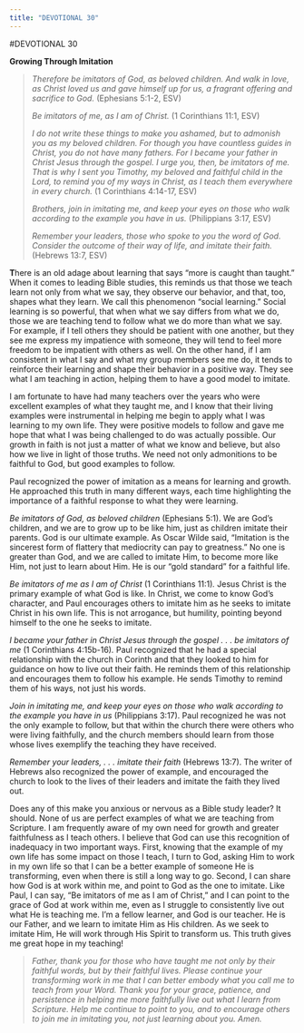 ```yaml
---
title: "DEVOTIONAL 30"
---
```

#DEVOTIONAL 30

**Growing Through Imitation**

> *Therefore be imitators of God, as beloved children. And walk in love,
> as Christ loved us and gave himself up for us, a fragrant offering and
> sacrifice to God.* (Ephesians 5:1-2, ESV)
>
> *Be imitators of me, as I am of Christ.* (1 Corinthians 11:1, ESV)
>
> *I do not write these things to make you ashamed, but to admonish you
> as my beloved children. For though you have countless guides in
> Christ, you do not have many fathers. For I became your father in
> Christ Jesus through the gospel. I urge you, then, be imitators of me.
> That is why I sent you Timothy, my beloved and faithful child in the
> Lord, to remind you of my ways in Christ, as I teach them everywhere
> in every church.* (1 Corinthians 4:14-17, ESV)
>
> *Brothers, join in imitating me, and keep your eyes on those who walk
> according to the example you have in us.* (Philippians 3:17, ESV)
>
> *Remember your leaders, those who spoke to you the word of God.
> Consider the outcome of their way of life, and imitate their faith.*
> (Hebrews 13:7, ESV)

**T**here is an old adage about learning that says “more is caught than
taught.” When it comes to leading Bible studies, this reminds us that
those we teach learn not only from what we say, they observe our
behavior, and that, too, shapes what they learn. We call this phenomenon
“social learning.” Social learning is so powerful, that when what we say
differs from what we do, those we are teaching tend to follow what we do
more than what we say. For example, if I tell others they should be
patient with one another, but they see me express my impatience with
someone, they will tend to feel more freedom to be impatient with others
as well. On the other hand, if I am consistent in what I say and what my
group members see me do, it tends to reinforce their learning and shape
their behavior in a positive way. They see what I am teaching in action,
helping them to have a good model to imitate.

I am fortunate to have had many teachers over the years who were
excellent examples of what they taught me, and I know that their living
examples were instrumental in helping me begin to apply what I was
learning to my own life. They were positive models to follow and gave me
hope that what I was being challenged to do was actually possible. Our
growth in faith is not just a matter of what we know and believe, but
also how we live in light of those truths. We need not only admonitions
to be faithful to God, but good examples to follow.

Paul recognized the power of imitation as a means for learning and
growth. He approached this truth in many different ways, each time
highlighting the importance of a faithful response to what they were
learning.

*Be imitators of God, as beloved children* (Ephesians 5:1). We are God’s
children, and we are to grow up to be like him, just as children imitate
their parents. God is our ultimate example. As Oscar Wilde said,
“Imitation is the sincerest form of flattery that mediocrity can pay to
greatness.” No one is greater than God, and we are called to imitate
Him, to become more like Him, not just to learn about Him. He is our
“gold standard” for a faithful life.

*Be imitators of me as I am of Christ* (1 Corinthians 11:1)*.* Jesus
Christ is the primary example of what God is like. In Christ, we come to
know God’s character, and Paul encourages others to imitate him as he
seeks to imitate Christ in his own life. This is not arrogance, but
humility, pointing beyond himself to the one he seeks to imitate.

*I became your father in Christ Jesus through the gospel . . . be
imitators of me* (1 Corinthians 4:15b-16)*.* Paul recognized that he had
a special relationship with the church in Corinth and that they looked
to him for guidance on how to live out their faith. He reminds them of
this relationship and encourages them to follow his example. He sends
Timothy to remind them of his ways, not just his words.

*Join in imitating me, and keep your eyes on those who walk according to
the example you have in us* (Philippians 3:17). Paul recognized he was
not the only example to follow, but that within the church there were
others who were living faithfully, and the church members should learn
from those whose lives exemplify the teaching they have received.

*Remember your leaders, . . . imitate their faith* (Hebrews 13:7). The
writer of Hebrews also recognized the power of example, and encouraged
the church to look to the lives of their leaders and imitate the faith
they lived out.

Does any of this make you anxious or nervous as a Bible study leader? It
should. None of us are perfect examples of what we are teaching from
Scripture. I am frequently aware of my own need for growth and greater
faithfulness as I teach others. I believe that God can use this
recognition of inadequacy in two important ways. First, knowing that the
example of my own life has some impact on those I teach, I turn to God,
asking Him to work in my own life so that I can be a better example of
someone He is transforming, even when there is still a long way to go.
Second, I can share how God is at work within me, and point to God as
the one to imitate. Like Paul, I can say, “Be imitators of me as I am of
Christ,” and I can point to the grace of God at work within me, even as
I struggle to consistently live out what He is teaching me. I’m a fellow
learner, and God is our teacher. He is our Father, and we learn to
imitate Him as His children. As we seek to imitate Him, He will work
through His Spirit to transform us. This truth gives me great hope in my
teaching!

> *Father, thank you for those who have taught me not only by their
> faithful words, but by their faithful lives. Please continue your
> transforming work in me that I can better embody what you call me to
> teach from your Word. Thank you for your grace, patience, and
> persistence in helping me more faithfully live out what I learn from
> Scripture. Help me continue to point to you, and to encourage others
> to join me in imitating you, not just learning about you. Amen.*
